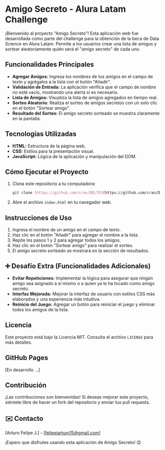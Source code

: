 # Amigo Secreto - Alura Latam Challenge

¡Bienvenido al proyecto "Amigo Secreto"! Esta aplicación web fue desarrollada como parte del challenge para la obtención de la beca de Data Science en Alura Latam. Permite a los usuarios crear una lista de amigos y sortear aleatoriamente quién será el "amigo secreto" de cada uno.

##  Funcionalidades Principales

* **Agregar Amigos:** Ingresa los nombres de tus amigos en el campo de texto y agrégalos a la lista con el botón "Añadir".
* **Validación de Entrada:** La aplicación verifica que el campo de nombre no esté vacío, mostrando una alerta si es necesario.
* **Lista de Amigos:** Visualiza la lista de amigos agregados en tiempo real.
* **Sorteo Aleatorio:** Realiza el sorteo de amigos secretos con un solo clic en el botón "Sortear amigo".
* **Resultado del Sorteo:** El amigo secreto sorteado se muestra claramente en la pantalla.

##  Tecnologías Utilizadas

* **HTML:** Estructura de la página web.
* **CSS:** Estilos para la presentación visual.
* **JavaScript:** Lógica de la aplicación y manipulación del DOM.

##  Cómo Ejecutar el Proyecto

1.  Clona este repositorio a tu computadora:

    ```bash
    git clone [https://github.com/cran/DELTD](https://github.com/cran/DELTD)
    ```

2.  Abre el archivo `index.html` en tu navegador web.

##  Instrucciones de Uso

1.  Ingresa el nombre de un amigo en el campo de texto.
2.  Haz clic en el botón "Añadir" para agregar el nombre a la lista.
3.  Repite los pasos 1 y 2 para agregar todos los amigos.
4.  Haz clic en el botón "Sortear amigo" para realizar el sorteo.
5.  El amigo secreto sorteado se mostrará en la sección de resultados.

## ➕ Desafío Extra (Funcionalidades Adicionales)

* **Evitar Repeticiones:** Implementar la lógica para asegurar que ningún amigo sea asignado a sí mismo o a quien ya le ha tocado como amigo secreto.
* **Interfaz Mejorada:** Mejorar la interfaz de usuario con estilos CSS más elaborados y una experiencia más intuitiva.
* **Reinicio del Juego:** Agregar un botón para reiniciar el juego y eliminar todos los amigos de la lista.

##  Licencia

Este proyecto está bajo la Licencia MIT. Consulta el archivo `LICENSE` para más detalles.

##  GitHub Pages

[En desarrollo ...]

##  Contribución

¡Las contribuciones son bienvenidas! Si deseas mejorar este proyecto, siéntete libre de hacer un fork del repositorio y enviar tus pull requests.

## ✉️ Contacto

[Arturo Felipe J.] - [felipejarturo15@gmail.com]

¡Espero que disfrutes usando esta aplicación de Amigo Secreto! 😊
